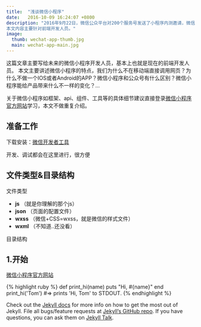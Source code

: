 ```yaml
---
title:  "浅谈微信小程序"
date:   2016-10-09 16:24:07 +0800
description: "2016年9月22日，微信公众平台对200个服务号发送了小程序内测邀请，微信的神话是否将在此继续延续。
本文内容主要针对前端开发人员。"
image: 
  thumb: wechat-app-thumb.jpg
  main: wechat-app-main.jpg
---
```


这篇文章主要写给未来的微信小程序开发人员，基本上也就是现在的前端开发人员。
本文主要讲述微信小程序的特点，我们为什么不在移动端直接调用网页？为什么不做一个IOS或者Android的APP？微信小程序和公众号有什么区别？微信小程序能给产品带来什么不一样的变化？...

关于微信小程序如框架、api、组件、工具等的具体细节建议直接登录[微信小程序官方网站](http://mp.weixin.qq.com/debug/wxadoc/dev/)学习，本文不做重复介绍。

## 准备工作
下载安装：[微信开发者工具](http://wxopen.notedown.cn/devtools/download.html)

开发、调试都会在这里进行，很方便

## 文件类型&目录结构
文件类型

* **js** （就是你理解的那个js）
* **json** （页面的配置文件）
* **wxss**  （微信+CSS=wxss，就是微信的样式文件）
* **wxml**	 （不知道..还没看）

目录结构

## 1.开始

[微信小程序官方网站](http://mp.weixin.qq.com/debug/wxadoc/dev/)




{% highlight ruby %}
def print_hi(name)
  puts "Hi, #{name}"
end
print_hi('Tom')
#=> prints 'Hi, Tom' to STDOUT.
{% endhighlight %}

Check out the [Jekyll docs][jekyll-docs] for more info on how to get the most out of Jekyll. File all bugs/feature requests at [Jekyll’s GitHub repo][jekyll-gh]. If you have questions, you can ask them on [Jekyll Talk][jekyll-talk].

[jekyll-docs]: http://jekyllrb.com/docs/home
[jekyll-gh]:   https://github.com/jekyll/jekyll
[jekyll-talk]: https://talk.jekyllrb.com/
